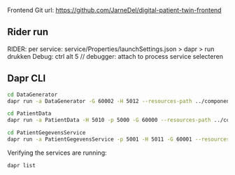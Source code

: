 Frontend Git url: https://github.com/JarneDel/digital-patient-twin-frontend

## Rider run

RIDER: per service:
service/Properties/launchSettings.json > dapr > run drukken
Debug: ctrl alt 5 // debugger: attach to process
service selecteren

## Dapr CLI

```bash
cd DataGenerator
dapr run -a DataGenerator -G 60002 -H 5012 --resources-path ../components/ dotnet run
```

```bash
cd PatientData
dapr run -a PatientData -H 5010 -p 5000 -G 60000 --resources-path ../components/ dotnet run

```

```bash
cd PatientGegevensService
dapr run -a PatientGegevensService -p 5001 -H 5011 -G 60001 --resources-path ../components/ dotnet run
```

Verifying the services are running:

```bash
dapr list
```
